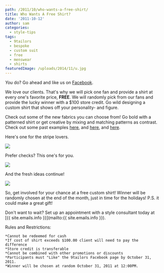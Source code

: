 ```yaml
---
path: /2011/10/who-wants-a-free-shirt/
title: Who Wants A Free Shirt?
date: '2011-10-12'
author: sam
categories:
  - style-tips
tags:
  - 9tailors
  - bespoke
  - custom suit
  - free
  - menswear
  - shirts
featuredImage: /uploads/2014/11/u.jpg
---
```

_You_ do? Go ahead and like us on [Facebook](http://www.facebook.com/pages/9tailors/49696314250).

We love our clients. That's why we will pick one fan and provide a shirt at every one's favorite price, **FREE**. We will randomly pick from our fans and provide the lucky winner with a $100 store credit. Go wild designing a custom shirt that shows off your personality- and figure.

Check out some of the new fabrics you can choose from! Go bold with a patterned shirt or get creative by mixing and matching patterns as contrast. Check out some past examples [here](http://2011/08/last-week-of-sample-sale.html), and [here](http://2011/07/and-back-by-popular-demand-buy-3-get-1.html), and [here](http://2011/07/contrasting-like-pro-must-run-in-family.html).

Here's one for the stripe lovers.

[![](http://1.bp.blogspot.com/-qXHFMEWJHB0/TpcQR1jYDOI/AAAAAAAAA2c/W7pZJG53itI/s400/fabric_d.jpg)](http://1.bp.blogspot.com/-qXHFMEWJHB0/TpcQR1jYDOI/AAAAAAAAA2c/W7pZJG53itI/s1600/fabric_d.jpg)

Prefer checks? This one's for you.

[![](http://1.bp.blogspot.com/-R9fmFSLG130/TpcR3UIG-xI/AAAAAAAAA20/eUAJfw3mVsQ/s400/fabric_e.jpg)](http://1.bp.blogspot.com/-R9fmFSLG130/TpcR3UIG-xI/AAAAAAAAA20/eUAJfw3mVsQ/s1600/fabric_e.jpg)

And the fresh ideas continue!

[![](http://4.bp.blogspot.com/-nO3IIbb4AI0/TpcQmYL9_VI/AAAAAAAAA2o/XKYq3yweVxw/s400/fabric_e2.jpg)](http://4.bp.blogspot.com/-nO3IIbb4AI0/TpcQmYL9_VI/AAAAAAAAA2o/XKYq3yweVxw/s1600/fabric_e2.jpg)

So, get involved for your chance at a free custom shirt! Winner will be randomly chosen at the end of the month, just in time for the holidays! P.S. it could make a great gift!

Don't want to wait? Set up an appointment with a style consultant today at [{{ site.emails.info }}](mailto:{{ site.emails.info }}).

Rules and Restrictions:

	*Cannot be redeemed for cash
	*If cost of shirt exceeds $100.00 client will need to pay the difference
	*Store credit is transferable
	*Cannot be combined with other promotions or discounts
	*Participants must "Like" the 9tailors Facebook page by October 31, 2011. 
	*Winner will be chosen at random October 31, 2011 at 12:00PM.